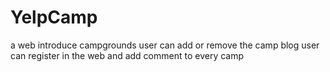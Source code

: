 # YelpCamp
a web introduce campgrounds
user can add or remove the camp blog
user can register in the web and add comment to every camp
